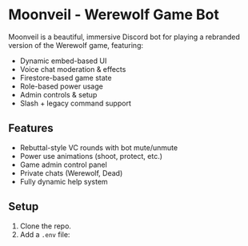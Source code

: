 # Moonveil - Werewolf Game Bot

Moonveil is a beautiful, immersive Discord bot for playing a rebranded version of the Werewolf game, featuring:

- Dynamic embed-based UI
- Voice chat moderation & effects
- Firestore-based game state
- Role-based power usage
- Admin controls & setup
- Slash + legacy command support

## Features
- Rebuttal-style VC rounds with bot mute/unmute
- Power use animations (shoot, protect, etc.)
- Game admin control panel
- Private chats (Werewolf, Dead)
- Fully dynamic help system

## Setup

1. Clone the repo.
2. Add a `.env` file:
